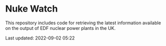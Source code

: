 # Nuke Watch

This repository includes code for retrieving the latest information available on the output of EDF nuclear power plants in the UK.

Last updated: 2022-09-02 05:22